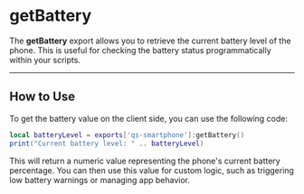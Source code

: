 # getBattery

The **getBattery** export allows you to retrieve the current battery level of the phone. This is useful for checking the battery status programmatically within your scripts.

***

## How to Use

To get the battery value on the client side, you can use the following code:

```lua
local batteryLevel = exports['qs-smartphone']:getBattery()
print("Current battery level: " .. batteryLevel)
```

This will return a numeric value representing the phone's current battery percentage. You can then use this value for custom logic, such as triggering low battery warnings or managing app behavior.
